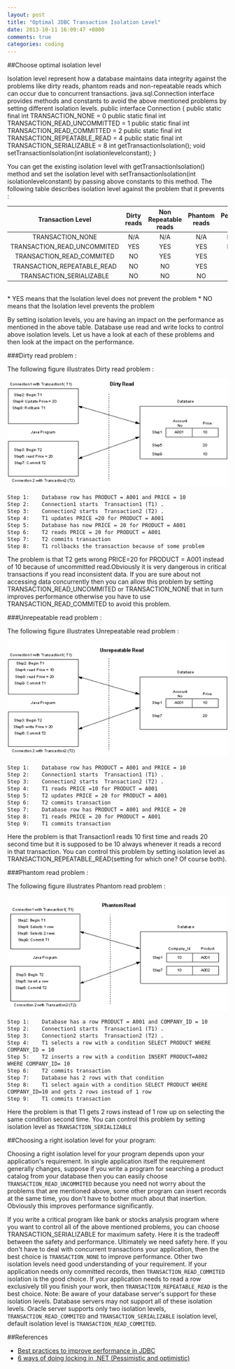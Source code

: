 ```yaml
---
layout: post
title: "Optimal JDBC Transaction Isolation Level"
date: 2013-10-11 16:09:47 +0800
comments: true
categories: coding
---
```

##Choose optimal isolation level

Isolation level represent how a database maintains data integrity against the problems like dirty reads, phantom reads and non-repeatable reads which can occur due to concurrent transactions. java.sql.Connection interface provides  methods and constants to avoid the above mentioned problems by setting different isolation levels.
    public interface Connection {
        public static final int  TRANSACTION_NONE                 = 0
        public static final int  TRANSACTION_READ_UNCOMMITTED     = 1
        public static final int  TRANSACTION_READ_COMMITTED       = 2
        public static final int  TRANSACTION_REPEATABLE_READ      = 4
        public static final int  TRANSACTION_SERIALIZABLE         = 8
        int    getTransactionIsolation();
        void   setTransactionIsolation(int isolationlevelconstant);
    }

<!-- more -->

You can get the existing isolation level with getTransactionIsolation() method and set the isolation level with setTransactionIsolation(int isolationlevelconstant) by passing above constants to this method.
The following table describes isolation level against the problem that it prevents :
 
Transaction Level		| Dirty reads	|Non  Repeatable reads  | Phantom reads |Performance impact
:----:				|:--:		|:--:			|:----:		|:--:
TRANSACTION_NONE		| N/A		| N/A			| N/A		| FASTEST
TRANSACTION_READ_UNCOMMITED	| YES		| YES			| YES		| FASTEST
TRANSACTION_READ_COMMITED	| NO		| YES			| YES		| FAST
TRANSACTION_REPEATABLE_READ	| NO		| NO			| YES		| MEDIUM
TRANSACTION_SERIALIZABLE	| NO		| NO			| NO		| SLOW
<br/>
* YES means that the Isolation level does not prevent the problem
* NO means that the Isolation level prevents the problem

By setting isolation levels, you are having an impact on the performance as mentioned in the above table. Database use read and write locks to control above isolation levels. Let us have a look at each of these problems and then look at the impact on the performance.

###Dirty read problem :

The following figure illustrates Dirty read problem  :

 ![dirty_read](/images/upload/dirty_read.gif)

	Step 1:    Database row has PRODUCT = A001 and PRICE = 10
	Step 2:    Connection1 starts  Transaction1 (T1) .
	Step 3:    Connection2 starts  Transaction2 (T2) .
	Step 4:    T1 updates PRICE =20 for PRODUCT = A001
	Step 5:    Database has now PRICE = 20 for PRODUCT = A001
	Step 6:    T2 reads PRICE = 20 for PRODUCT = A001
	Step 7:    T2 commits transaction
	Step 8:    T1 rollbacks the transaction because of some problem

The problem is that T2 gets wrong PRICE=20 for PRODUCT = A001 instead of 10 because of uncommitted read.Obviously it is very dangerous in critical transactions if you read inconsistent data. If you  are sure about not accessing data concurrently  then you can allow this problem by setting TRANSACTION_READ_UNCOMMITED or TRANSACTION_NONE that in turn improves performance otherwise you have to use TRANSACTION_READ_COMMITED to avoid this problem.
 
###Unrepeatable read problem :

The following figure illustrates Unrepeatable read problem  :
 
![unrepeatable_read](/images/upload/unrepeatable_read.gif)

	Step 1:    Database row has PRODUCT = A001 and PRICE = 10
	Step 2:    Connection1 starts  Transaction1 (T1) .
	Step 3:    Connection2 starts  Transaction2 (T2) .
	Step 4:    T1 reads PRICE =10 for PRODUCT = A001
	Step 5:    T2 updates PRICE = 20 for PRODUCT = A001
	Step 6:    T2 commits transaction
	Step 7:    Database row has PRODUCT = A001 and PRICE = 20
	Step 8:    T1 reads PRICE = 20 for PRODUCT = A001
	Step 9:    T1 commits transaction

Here the problem is that Transaction1 reads 10 first time and reads 20 second time but it is supposed to be 10 always whenever it reads a record in that transaction. You can control this problem by setting isolation level as TRANSACTION_REPEATABLE_READ(setting for which one? Of course both).

###Phantom read problem :

The following figure illustrates Phantom read problem  :

![phantom_read](/images/upload/phantom_read.gif)

	Step 1:    Database has a row PRODUCT = A001 and COMPANY_ID = 10
	Step 2:    Connection1 starts  Transaction1 (T1) .
	Step 3:    Connection2 starts  Transaction2 (T2) .
	Step 4:    T1 selects a row with a condition SELECT PRODUCT WHERE COMPANY_ID = 10
	Step 5:    T2 inserts a row with a condition INSERT PRODUCT=A002  WHERE COMPANY_ID= 10
	Step 6:    T2 commits transaction
	Step 7:    Database has 2 rows with that condition
	Step 8:    T1 select again with a condition SELECT PRODUCT WHERE COMPANY_ID=10 and gets 2 rows instead of 1 row
	Step 9:    T1 commits transaction

Here the problem is that T1 gets 2 rows instead of 1 row up on selecting the same condition second time. You can control this problem by setting isolation level as `TRANSACTION_SERIALIZABLE`

##Choosing a right isolation level for your program:

Choosing a right isolation level for your program depends upon your application's requirement. In single application itself the requirement generally changes, suppose if you write a program for searching a product catalog from your database then you can easily choose `TRANSACTION_READ_UNCOMMITED` because you need not worry about the problems that are mentioned above, some other program can insert records at the same time, you don't have to bother much about that insertion. Obviously this improves performance significantly.

If you write a critical program like bank or stocks analysis program where you want to control all of the above mentioned problems, you can choose TRANSACTION_SERIALIZABLE for maximum safety. Here it is the tradeoff between the safety and performance. Ultimately we need safety here.
If you don't have to deal with concurrent transactions your application, then the best choice is `TRANSACTION_NONE` to improve performance.
Other two isolation levels need good understanding of your requirement. If your application needs only committed records, then `TRANSACTION_READ_COMMITED` isolation is the good choice. If your application needs to read a row exclusively till you  finish your work, then `TRANSACTION_REPEATABLE_READ` is the best choice.
Note: Be aware of your database server's support for these isolation levels. Database servers may not support all of these isolation levels. Oracle server supports only two isolation levels, `TRANSACTION_READ_COMMITED` and `TRANSACTION_SERIALIZABLE` isolation level, default isolation level is `TRANSACTION_READ_COMMITED`.


##References

* [Best practices to improve performance in JDBC](http://www.precisejava.com/javaperf/j2ee/JDBC.htm#JDBC102)
* [6 ways of doing locking in .NET (Pessimistic and optimistic)](http://www.codeproject.com/Articles/114262/6-ways-of-doing-locking-in-NET-Pessimistic-and-opt#Solution%20number%202:-%20Use%20timestamp%20data%20type)